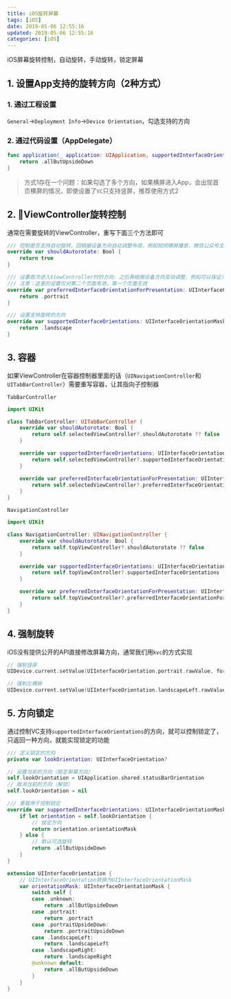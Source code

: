 ```yaml
---
title: iOS旋转屏幕
tags: [iOS]
date: 2019-05-06 12:55:16
updated: 2019-05-06 12:55:16
categories: [iOS]
---
```


iOS屏幕旋转控制，自动旋转，手动旋转，锁定屏幕

<!-- more -->

## 1. 设置App支持的旋转方向（2种方式）

### 1. 通过工程设置

`General`->`Deployment Info`->`Device Orientation`，勾选支持的方向

### 2. 通过代码设置（AppDelegate）

```swift
func application(_ application: UIApplication, supportedInterfaceOrientationsFor window: UIWindow?) -> UIInterfaceOrientationMask {
    return .allButUpsideDown
}
```

> 方式1存在一个问题：如果勾选了多个方向，如果横屏进入App，会出现首页横屏的情况，即使设置了`VC`只支持竖屏，推荐使用方式2

## 2. ViewController旋转控制

通常在需要旋转的ViewController，重写下面三个方法即可

```swift
/// 控制是否支持自动旋转，回根据设备方向自动调整布局，例如视频横屏播放，微信公众号文章横屏阅读等
override var shouldAutorotate: Bool {
    return true
}

/// 设置首次进入ViewController时的方向，之后再根据设备方向变动调整，例如可以保证无论设备是否横屏，首次进入一个ViewController的时候为竖屏
/// 注意：这里的设置仅对第二个页面有效，第一个页面无效
override var preferredInterfaceOrientationForPresentation: UIInterfaceOrientation {
    return .portrait
}

/// 设置支持旋转的方向
override var supportedInterfaceOrientations: UIInterfaceOrientationMask {
    return .landscape
}
```

## 3. 容器

如果ViewController在容器控制器里面的话（`UINavigationController`和`UITabBarController`）需要重写容器，让其指向子控制器

`TabBarController`

```swift
import UIKit

class TabBarController: UITabBarController {
    override var shouldAutorotate: Bool {
        return self.selectedViewController?.shouldAutorotate ?? false
    }

    override var supportedInterfaceOrientations: UIInterfaceOrientationMask {
        return self.selectedViewController?.supportedInterfaceOrientations ?? UIInterfaceOrientationMask.portrait
    }

    override var preferredInterfaceOrientationForPresentation: UIInterfaceOrientation {
        return self.selectedViewController?.preferredInterfaceOrientationForPresentation ?? .portrait
    }
}
```

`NavigationController`

```swift
import UIKit

class NavigationController: UINavigationController {
    override var shouldAutorotate: Bool {
        return self.topViewController?.shouldAutorotate ?? false
    }

    override var supportedInterfaceOrientations: UIInterfaceOrientationMask {
        return self.topViewController?.supportedInterfaceOrientations ?? UIInterfaceOrientationMask.portrait
    }

    override var preferredInterfaceOrientationForPresentation: UIInterfaceOrientation {
        return self.topViewController?.preferredInterfaceOrientationForPresentation ?? .portrait
    }
}
```

## 4. 强制旋转

iOS没有提供公开的API直接修改屏幕方向，通常我们用`kvc`的方式实现

```swift
// 强制竖屏
UIDevice.current.setValue(UIInterfaceOrientation.portrait.rawValue, forKey: "orientation")

// 强制左横屏
UIDevice.current.setValue(UIInterfaceOrientation.landscapeLeft.rawValue, forKey: "orientation")
```

## 5. 方向锁定

通过控制VC支持`supportedInterfaceOrientations`的方向，就可以控制锁定了，只返回一种方向，就能实现锁定的功能

```swift
/// 定义锁定的方向
private var lookOrientation: UIInterfaceOrientation?

// 设置当前的方向（锁定屏幕方向）
self.lookOrientation = UIApplication.shared.statusBarOrientation
// 取消当前的方向（解锁）
self.lookOrientation = nil

/// 重载用于控制锁定
override var supportedInterfaceOrientations: UIInterfaceOrientationMask {
    if let orientation = self.lookOrientation {
        // 锁定方向
        return orientation.orientationMask
    } else {
        // 默认可选旋转
        return .allButUpsideDown
    }
}

extension UIInterfaceOrientation {
    // UIInterfaceOrientation转换为UIInterfaceOrientationMask
    var orientationMask: UIInterfaceOrientationMask {
        switch self {
        case .unknown:
            return .allButUpsideDown
        case .portrait:
            return .portrait
        case .portraitUpsideDown:
            return .portraitUpsideDown
        case .landscapeLeft:
            return .landscapeLeft
        case .landscapeRight:
            return .landscapeRight
        @unknown default:
            return .allButUpsideDown
        }
    }
}
```
